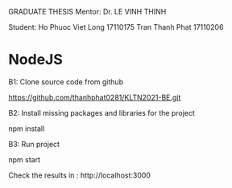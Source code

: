 
GRADUATE THESIS Mentor: Dr. LE VINH THINH


Student: 
Ho Phuoc Viet Long 	17110175
Tran Thanh Phat		17110206


# NodeJS



B1: Clone source code from github

https://github.com/thanhphat0281/KLTN2021-BE.git


B2: Install missing packages and libraries for the project

npm install

B3: Run project

npm start

Check the results in : http://localhost:3000